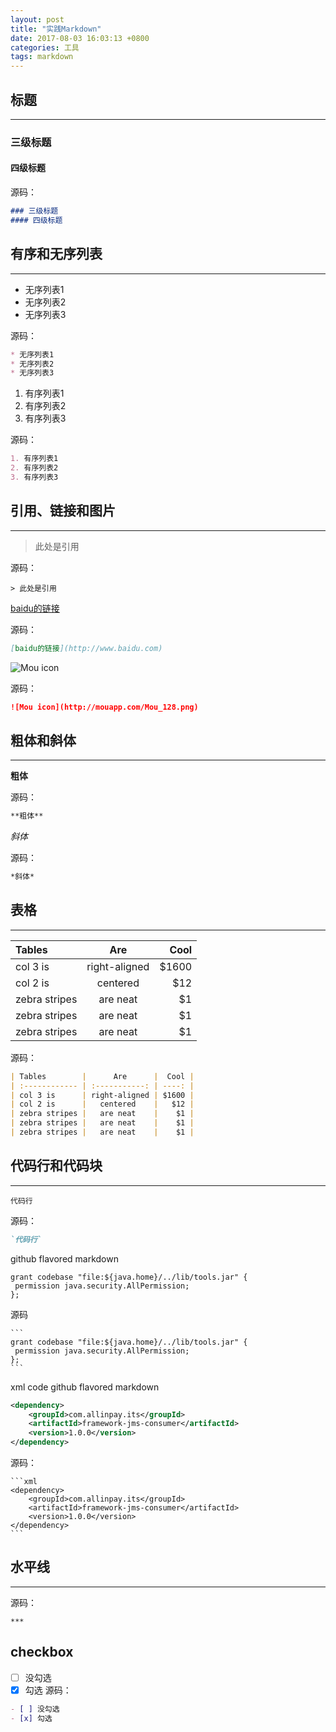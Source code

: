 ```yaml
---
layout: post
title: "实践Markdown"
date: 2017-08-03 16:03:13 +0800
categories: 工具
tags: markdown
---
```


## 标题
***

### 三级标题
#### 四级标题

源码：

```markdown
### 三级标题
#### 四级标题
```

## 有序和无序列表

***

* 无序列表1
* 无序列表2
* 无序列表3

源码：

```markdown
* 无序列表1
* 无序列表2
* 无序列表3
```


1. 有序列表1
2. 有序列表2
3. 有序列表3

源码：

```markdown
1. 有序列表1
2. 有序列表2
3. 有序列表3
```

## 引用、链接和图片

***

> 此处是引用

源码：

`> 此处是引用`

[baidu的链接](http://www.baidu.com)

源码：

```markdown
[baidu的链接](http://www.baidu.com)
```

![Mou icon](http://mouapp.com/Mou_128.png)

源码：

```markdown
![Mou icon](http://mouapp.com/Mou_128.png)
```
## 粗体和斜体

***

**粗体**

源码：

```markdown
**粗体**
```
*斜体*

源码：

```markdown
*斜体*
```

## 表格

***

| Tables        |      Are      |  Cool |
| :------------ | :-----------: | ----: |
| col 3 is      | right-aligned | $1600 |
| col 2 is      |   centered    |   $12 |
| zebra stripes |   are neat    |    $1 |
| zebra stripes |   are neat    |    $1 |
| zebra stripes |   are neat    |    $1 |

源码：
```markdown
| Tables        |      Are      |  Cool |
| :------------ | :-----------: | ----: |
| col 3 is      | right-aligned | $1600 |
| col 2 is      |   centered    |   $12 |
| zebra stripes |   are neat    |    $1 |
| zebra stripes |   are neat    |    $1 |
| zebra stripes |   are neat    |    $1 |
```
## 代码行和代码块

***

`代码行`

源码：

```markdown
`代码行`
```

github flavored markdown
```
grant codebase "file:${java.home}/../lib/tools.jar" {
 permission java.security.AllPermission;
};
```
源码
```
​```
grant codebase "file:${java.home}/../lib/tools.jar" {
 permission java.security.AllPermission;
};
​```
```

xml code github flavored markdown

```xml
<dependency>
    <groupId>com.allinpay.its</groupId>
    <artifactId>framework-jms-consumer</artifactId>
    <version>1.0.0</version>
</dependency>
```
源码：
```
​```xml
<dependency>
    <groupId>com.allinpay.its</groupId>
    <artifactId>framework-jms-consumer</artifactId>
    <version>1.0.0</version>
</dependency>
​```
```
## 水平线
***
源码：
```
***
```

## checkbox

- [ ] 没勾选
- [x] 勾选
源码：
```markdown
- [ ] 没勾选
- [x] 勾选
```

